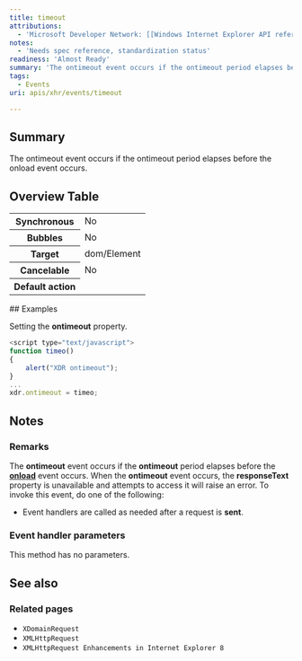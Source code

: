 ```yaml
---
title: timeout
attributions:
  - 'Microsoft Developer Network: [[Windows Internet Explorer API reference](http://msdn.microsoft.com/en-us/library/ie/hh828809%28v=vs.85%29.aspx) Article]'
notes:
  - 'Needs spec reference, standardization status'
readiness: 'Almost Ready'
summary: 'The ontimeout event occurs if the ontimeout period elapses before the onload event occurs.'
tags:
  - Events
uri: apis/xhr/events/timeout

---
```

## Summary

The ontimeout event occurs if the ontimeout period elapses before the onload event occurs.

## Overview Table

<table class="wikitable">
<tr>
<th>
Synchronous

</th>
<td>
No

</td>
</tr>
<tr>
<th>
Bubbles

</th>
<td>
No

</td>
</tr>
<tr>
<th>
Target

</th>
<td>
dom/Element

</td>
</tr>
<tr>
<th>
Cancelable

</th>
<td>
No

</td>
</tr>
<tr>
<th>
Default action

</th>
<td>
</td>
</tr>
</table>
## Examples

Setting the **ontimeout** property.

``` js
<script type="text/javascript">
function timeo()
{
    alert("XDR ontimeout");
}
...
xdr.ontimeout = timeo;
```

## Notes

### Remarks

The **ontimeout** event occurs if the **ontimeout** period elapses before the [**onload**](/apis/xhr/events/load) event occurs. When the **ontimeout** event occurs, the **responseText** property is unavailable and attempts to access it will raise an error. To invoke this event, do one of the following:

-   Event handlers are called as needed after a request is **sent**.

### Event handler parameters

This method has no parameters.

## See also

### Related pages

-   `XDomainRequest`
-   `XMLHttpRequest`
-   `XMLHttpRequest Enhancements in Internet Explorer 8`

